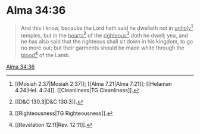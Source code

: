 # Alma 34:36

> And this I know, because the Lord hath said he dwelleth not in <u>unholy</u>[^a] temples, but in the <u>hearts</u>[^b] of the <u>righteous</u>[^c] doth he dwell; yea, and he has also said that the righteous shall sit down in his kingdom, to go no more out; but their garments should be made white through the <u>blood</u>[^d] of the Lamb.

[Alma 34:36](https://www.churchofjesuschrist.org/study/scriptures/bofm/alma/34?lang=eng&id=p36#p36)


[^a]: [[Mosiah 2.37|Mosiah 2:37]]; [[Alma 7.21|Alma 7:21]]; [[Helaman 4.24|Hel. 4:24]]. [[Cleanliness|TG Cleanliness]].  
[^b]: [[D&C 130.3|D&C 130:3]].  
[^c]: [[Righteousness|TG Righteousness]].  
[^d]: [[Revelation 12.11|Rev. 12:11]].  
